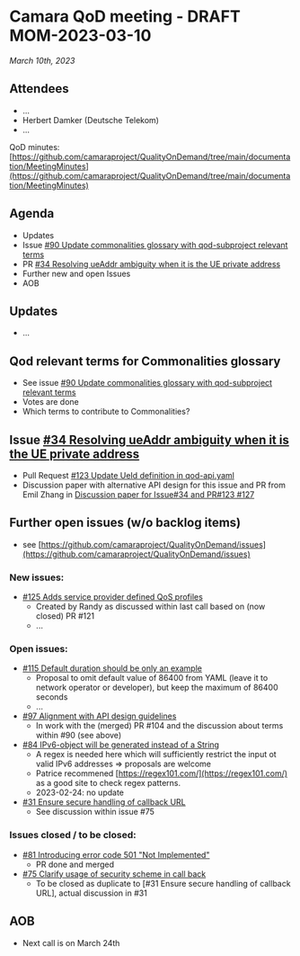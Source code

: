 # Camara QoD meeting - DRAFT MOM-2023-03-10

*March 10th, 2023*

## Attendees

* ...
* Herbert Damker (Deutsche Telekom)
* ...

QoD minutes: [https://github.com/camaraproject/QualityOnDemand/tree/main/documentation/MeetingMinutes](https://github.com/camaraproject/QualityOnDemand/tree/main/documentation/MeetingMinutes)

## Agenda

* Updates
* Issue [#90 Update commonalities glossary with qod-subproject relevant terms](https://github.com/camaraproject/QualityOnDemand/issues/90)
* PR [#34 Resolving ueAddr ambiguity when it is the UE private address](https://github.com/camaraproject/QualityOnDemand/pull/34)
* Further new and open Issues
* AOB

## Updates
* ...

## Qod relevant terms for Commonalities glossary

* See issue [#90 Update commonalities glossary with qod-subproject relevant terms](https://github.com/camaraproject/QualityOnDemand/issues/90)
* Votes are done
* Which terms to contribute to Commonalities?

## Issue [#34 Resolving ueAddr ambiguity when it is the UE private address](https://github.com/camaraproject/QualityOnDemand/pull/34)

* Pull Request [#123 Update UeId definition in qod-api.yaml](https://github.com/camaraproject/QualityOnDemand/pull/123)
* Discussion paper with alternative API design for this issue and PR from Emil Zhang in [Discussion paper for Issue#34 and PR#123 #127](https://github.com/camaraproject/QualityOnDemand/pull/127)

## Further open issues (w/o backlog items)

* see [https://github.com/camaraproject/QualityOnDemand/issues](https://github.com/camaraproject/QualityOnDemand/issues)

### New issues:


* [#125 Adds service provider defined QoS profiles](https://github.com/camaraproject/QualityOnDemand/issues/125)
  *  Created by Randy as discussed within last call based on (now closed) PR #121
  *  ...

### Open issues:

* [#115 Default duration should be only an example](https://github.com/camaraproject/QualityOnDemand/issues/115)
  * Proposal to omit default value of 86400 from YAML (leave it to network operator or developer), but keep the maximum of 86400 seconds
  * ...
* [#97 Alignment with API design guidelines](https://github.com/camaraproject/QualityOnDemand/pull/97)
    * In work with the (merged) PR #104 and the discussion about terms within #90 (see above)
* [#84 IPv6-object will be generated instead of a String](https://github.com/camaraproject/QualityOnDemand/pull/84)
    * A regex is needed here which will sufficiently restrict the input ot valid IPv6 addresses => proposals are welcome
    * Patrice recommened [https://regex101.com/](https://regex101.com/) as a good site to check regex patterns.
    * 2023-02-24: no update
* [#31 Ensure secure handling of callback URL](https://github.com/camaraproject/QualityOnDemand/pull/31)
    * See discussion within issue #75

### Issues closed / to be closed:

* [#81 Introducing error code 501 "Not Implemented"](https://github.com/camaraproject/QualityOnDemand/pull/81)
    * PR done and merged
* [#75 Clarify usage of security scheme in call back](https://github.com/camaraproject/QualityOnDemand/pull/75)
    * To be closed as duplicate to [#31 Ensure secure handling of callback URL], actual discussion in #31

## AOB

* Next call is on March 24th

